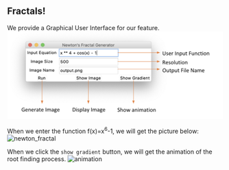 ## Fractals!

We provide a Graphical User Interface for our feature.
![GUI](./docs/Final/Figures/Interface.png)

When we enter the function f(x)=x<sup>6</sup>-1, we will get the picture below:
![newton_fractal](./docs/Final/Figures/fractal.gif)

When we click the `show gradient` button, we will get the animation of the root finding process. 
![animation](./docs/Final/Figures/animation_cleaned.gif)
